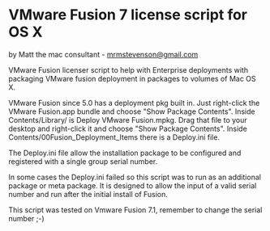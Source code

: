 VMware Fusion 7 license script for OS X
============
by Matt the mac consultant - mrmstevenson@gmail.com 

VMware Fusion licenser script to help with Enterprise deployments with packaging VMware fusion deployment in packages to volumes of Mac OS X.

VMware Fusion since 5.0 has a deployment pkg built in. 
Just right-click the VMware Fusion.app bundle and choose "Show Package Contents". Inside Contents/Library/ is Deploy VMware Fusion.mpkg. Drag that file to your desktop and right-click it and choose "Show Package Contents". 
Inside Contents/00Fusion_Deployment_Items there is a Deploy.ini file.

The Deploy.ini file allow the installation package to be configured and registered with a single group serial number. 

In some cases the Deploy.ini failed so this script was to run as an additional package or meta package. 
It is designed to allow the input of a valid serial number and run after the initial install of Fusion. 

This script was tested on Vmware Fusion 7.1, remember to change the serial number ;-) 
